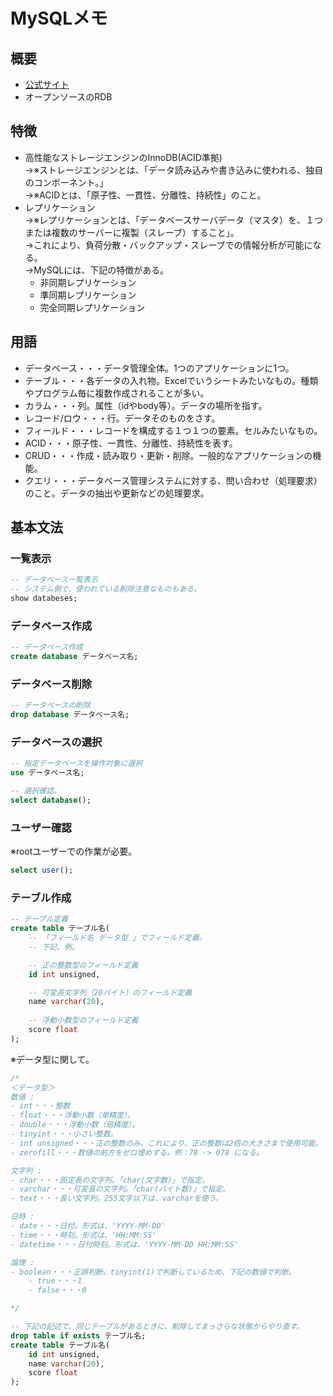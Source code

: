 # MySQLメモ
## 概要
- [公式サイト](https://www.mysql.com/)
- オープンソースのRDB
## 特徴
- 高性能なストレージエンジンのInnoDB(ACID準拠)  
→※ストレージエンジンとは、「データ読み込みや書き込みに使われる、独自のコンポーネント。」  
→※ACIDとは、「原子性、一貫性、分離性、持続性」のこと。
- レプリケーション  
→※レプリケーションとは、「データベースサーバデータ（マスタ）を、１つまたは複数のサーバーに複製（スレーブ）すること」。  
→これにより、負荷分散・バックアップ・スレーブでの情報分析が可能になる。  
→MySQLには、下記の特徴がある。
    - 非同期レプリケーション
    - 準同期レプリケーション
    - 完全同期レプリケーション

## 用語
- データベース・・・データ管理全体。1つのアプリケーションに1つ。
- テーブル・・・各データの入れ物。Excelでいうシートみたいなもの。種類やプログラム毎に複数作成されることが多い。
- カラム・・・列。属性（idやbody等）。データの場所を指す。
- レコード/ロウ・・・行。データそのものをさす。
- フィールド・・・レコードを構成する１つ１つの要素。セルみたいなもの。
- ACID・・・原子性、一貫性、分離性、持続性を表す。
- CRUD・・・作成・読み取り・更新・削除。一般的なアプリケーションの機能。
- クエリ・・・データベース管理システムに対する、問い合わせ（処理要求）のこと。データの抽出や更新などの処理要求。

## 基本文法
### 一覧表示
```sql
-- データベース一覧表示
-- システム側で、使われている削除注意なものもある。
show databeses;
```

### データベース作成
```sql
-- データベース作成
create database データベース名;
```
### データベース削除
```sql
-- データベースの削除
drop database データベース名;
```

### データベースの選択
```sql
-- 指定データベースを操作対象に選択
use データベース名;

-- 選択確認。
select database();
```

### ユーザー確認
※rootユーザーでの作業が必要。
```sql
select user();
```

### テーブル作成
```sql
-- テーブル定義
create table テーブル名(
    -- 「フィールド名 データ型 」でフィールド定義。
    -- 下記、例。

    -- 正の整数型のフィールド定義
    id int unsigned,

    -- 可変長文字列（20バイト）のフィールド定義
    name varchar(20),
    
    -- 浮動小数型のフィールド定義
    score float
);
```
※データ型に関して。
```sql
/*
＜データ型＞
数値 : 
- int・・・整数
- float・・・浮動小数（単精度）。
- double・・・浮動小数（倍精度）。
- tinyint・・・小さい整数。
- int unsigned・・・正の整数のみ。これにより、正の整数は2倍の大きさまで使用可能。
- zerofill・・・数値の前方をゼロ埋めする。例：78 -> 078 になる。

文字列 : 
- char・・・固定長の文字列。「char(文字数)」で指定。
- varchar・・・可変長の文字列。「char(バイト数)」で指定。
- text・・・長い文字列。255文字以下は、varcharを使う。

日時 : 
- date・・・日付。形式は、'YYYY-MM-DD'
- time・・・時刻。形式は、'HH:MM:SS'
- datetime・・・日付時刻。形式は、'YYYY-MM-DD HH:MM:SS'

論理 : 
- boolean・・・正誤判断。tinyint(1)で判断しているため、下記の数値で判断。
    - true・・・1
    - false・・・0

*/
```

```sql
-- 下記の記述で、同じテーブルがあるときに、削除してまっさらな状態からやり直す。
drop table if exists テーブル名;
create table テーブル名(
    id int unsigned,
    name varchar(20),
    score float
);
```